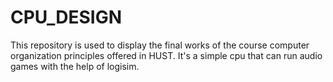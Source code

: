 # CPU_DESIGN
This repository is used to display the final works of the course computer organization principles offered in HUST. It's a simple cpu that can run audio games with the help of logisim.
